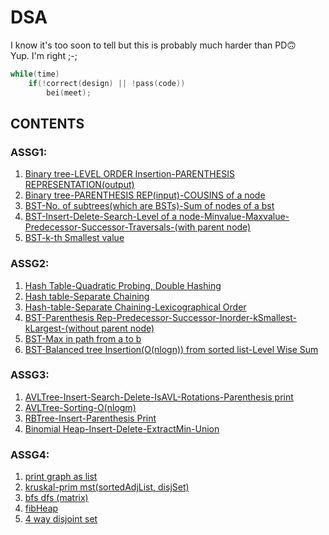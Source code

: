 # DSA

I know it's too soon to tell but this is probably much harder than PD🙃  
Yup. I'm right ;-;

```cpp
while(time)
    if(!correct(design) || !pass(code))
        bei(meet);
```

## CONTENTS  

### ASSG1:

1. [Binary tree-LEVEL ORDER Insertion-PARENTHESIS REPRESENTATION(output)](https://github.com/heckerfr0d/DSA/blob/master/ASSG1/ASSG1_B190513CS_HADIF_1.c)  
2. [Binary tree-PARENTHESIS REP(input)-COUSINS of a node](https://github.com/heckerfr0d/DSA/blob/master/ASSG1/ASSG1_B190513CS_HADIF_2.c)  
3. [BST-No. of subtrees(which are BSTs)-Sum of nodes of a bst](https://github.com/heckerfr0d/DSA/blob/master/ASSG1/ASSG1_B190513CS_HADIF_3.c)  
4. [BST-Insert-Delete-Search-Level of a node-Minvalue-Maxvalue-Predecessor-Successor-Traversals-(with parent node)](https://github.com/heckerfr0d/DSA/blob/master/ASSG1/ASSG1_B190513CS_HADIF_4.c)  
5. [BST-k-th Smallest value](https://github.com/heckerfr0d/DSA/blob/master/ASSG1/ASSG1_B190513CS_HADIF_5.c)  
  
### ASSG2:

1. [Hash Table-Quadratic Probing, Double Hashing](https://github.com/heckerfr0d/DSA/blob/master/ASSG2/ASSG2_B190513CS_HADIF_1.c)  
2. [Hash table-Separate Chaining](https://github.com/heckerfr0d/DSA/blob/master/ASSG2/ASSG2_B190513CS_HADIF_2.c)  
3. [Hash-table-Separate Chaining-Lexicographical Order](https://github.com/heckerfr0d/DSA/blob/master/ASSG2/ASSG2_B190513CS_HADIF_3.c)  
5. [BST-Parenthesis Rep-Predecessor-Successor-Inorder-kSmallest-kLargest-(without parent node)](https://github.com/heckerfr0d/DSA/blob/master/ASSG2/ASSG2_B190513CS_HADIF_5.c)   
6. [BST-Max in path from a to b](https://github.com/heckerfr0d/DSA/blob/master/ASSG2/ASSG2_B190513CS_HADIF_6.c)  
7. [BST-Balanced tree Insertion(O(nlogn)) from sorted list-Level Wise Sum](https://github.com/heckerfr0d/DSA/blob/master/ASSG2/ASSG2_B190513CS_HADIF_7.c) 
  
### ASSG3:

1. [AVLTree-Insert-Search-Delete-IsAVL-Rotations-Parenthesis print](https://github.com/heckerfr0d/DSA/blob/master/ASSG3/ASSG3_B190513CS_HADIF_1.c)  
2. [AVLTree-Sorting-O(nlogm)](https://github.com/heckerfr0d/DSA/blob/master/ASSG3/ASSG3_B190513CS_HADIF_2.c)  
3. [RBTree-Insert-Parenthesis Print](https://github.com/heckerfr0d/DSA/blob/master/ASSG3/ASSG3_B190513CS_HADIF_3.c)  
4. [Binomial Heap-Insert-Delete-ExtractMin-Union](https://github.com/heckerfr0d/DSA/blob/master/ASSG3/ASSG3_B190513CS_HADIF_4.c)  

### ASSG4:

1. [print graph as list](https://github.com/heckerfr0d/DSA/blob/master/ASSG4/ASSG4_B190513CS_HADIF_1.c)
2. [kruskal-prim mst(sortedAdjList, disjSet)](https://github.com/heckerfr0d/DSA/blob/master/ASSG4/ASSG4_B190513CS_HADIF_2.c)
3. [bfs dfs (matrix)](https://github.com/heckerfr0d/DSA/blob/master/ASSG4/ASSG4_B190513CS_HADIF_4.c)
4. [fibHeap](https://github.com/heckerfr0d/DSA/blob/master/ASSG4/ASSG4_B190513CS_HADIF_6.c)
5. [4 way disjoint set](https://github.com/heckerfr0d/DSA/blob/master/ASSG4/ASSG4_B190513CS_HADIF_7.c)
